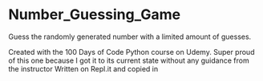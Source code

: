 # Number_Guessing_Game
Guess the randomly generated number with a limited amount of guesses.

Created with the 100 Days of Code Python course on Udemy. Super proud of this one because I got it to its current state without any guidance from the instructor
Written on Repl.it and copied in
